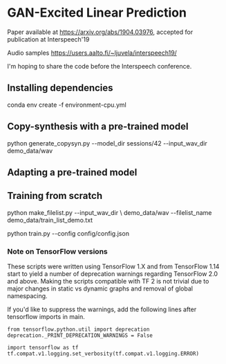 # GAN-Excited Linear Prediction

Paper available at https://arxiv.org/abs/1904.03976, accepted for publication at Interspeech'19

Audio samples https://users.aalto.fi/~ljuvela/interspeech19/

I'm hoping to share the code before the Interspeech conference.

## Installing dependencies

conda env create -f environment-cpu.yml 



## Copy-synthesis with a pre-trained model
python generate_copysyn.py --model_dir sessions/42 --input_wav_dir demo_data/wav

## Adapting a pre-trained model

## Training from scratch

python make_filelist.py --input_wav_dir \ demo_data/wav --filelist_name demo_data/train_list_demo.txt

python train.py --config config/config.json 

### Note on TensorFlow versions

These scripts were written using TensorFlow 1.X and from TensorFlow 1.14 start to yield a number of deprecation warnings regarding TensorFlow 2.0 and above. Making the scripts compatible with TF 2 is not trivial due to major changes in static vs dynamic graphs and removal of global namespacing.

If you'd like to suppress the warnings, add the following lines after tensorflow imports in main.
```
from tensorflow.python.util import deprecation
deprecation._PRINT_DEPRECATION_WARNINGS = False

import tensorflow as tf
tf.compat.v1.logging.set_verbosity(tf.compat.v1.logging.ERROR)
```